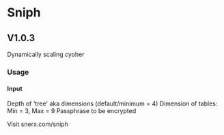 # Sniph
## V1.0.3

Dynamically scaling cyoher

### Usage

#### Input
Depth of 'tree' aka dimensions (default/minimum = 4)
Dimension of tables: Min = 3, Max = 9
Passphrase to be encrypted

Visit snerx.com/sniph